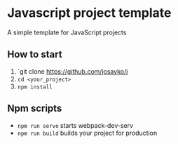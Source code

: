 # Javascript project template
A simple template for JavaScript projects

## How to start
1. `git clone https://github.com/josayko/j
2. `cd <your_project>`
3. `npm install`

## Npm scripts
- `npm run serve` starts webpack-dev-serv
- `npm run build` builds your project for production
